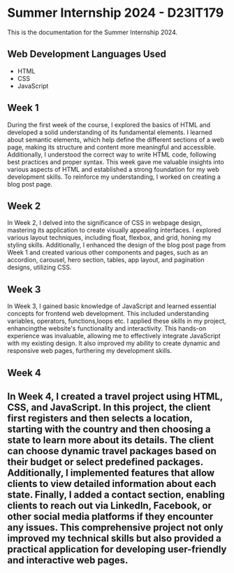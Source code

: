 # Summer Internship 2024 - D23IT179

This is the documentation for the Summer Internship 2024.

## Web Development Languages Used
- HTML
- CSS
- JavaScript

## Week 1

During the first week of the course, I explored the basics of HTML and developed a solid understanding of its fundamental elements. I learned about semantic elements, which help define the different sections of a web page, making its structure and content more meaningful and accessible. Additionally, I understood the correct way to write HTML code, following best practices and proper syntax. This week gave me valuable insights into various aspects of HTML and established a strong foundation for my web development skills. To reinforce my understanding, I worked on creating a blog post page.

## Week 2

In Week 2, I delved into the significance of CSS in webpage design, mastering its application to create visually appealing interfaces. I explored various layout techniques, including float, flexbox, and grid, honing my styling skills. Additionally, I enhanced the design of the blog post page from Week 1 and created various other components and pages, such as an accordion, carousel, hero section, tables, app layout, and pagination designs, utilizing CSS.

## Week 3

In Week 3, I gained basic knowledge of JavaScript and learned essential concepts for frontend web development. This included understanding variables, operators, functions,loops etc. I applied these skills in my project, enhancingthe website's functionality and interactivity. This hands-on experience was invaluable, allowing me to effectively integrate JavaScript with my existing design. It also improved my ability to create dynamic and responsive web pages, furthering my development skills.

## Week 4

In Week 4, I created a travel project using HTML, CSS, and JavaScript. In this project, the client first registers and then selects a location, starting with the country and then choosing a state to learn more about its details. The client can choose dynamic travel packages based on their budget or select predefined packages. Additionally, I implemented features that allow clients to view detailed information about each state. Finally, I added a contact section, enabling clients to reach out via LinkedIn, Facebook, or other social media platforms if they encounter any issues. This comprehensive project not only improved my technical skills but also provided a practical application for developing user-friendly and interactive web pages.
---
